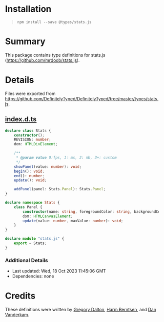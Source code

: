 # Installation
> `npm install --save @types/stats.js`

# Summary
This package contains type definitions for stats.js (https://github.com/mrdoob/stats.js).

# Details
Files were exported from https://github.com/DefinitelyTyped/DefinitelyTyped/tree/master/types/stats.js.
## [index.d.ts](https://github.com/DefinitelyTyped/DefinitelyTyped/tree/master/types/stats.js/index.d.ts)
````ts
declare class Stats {
    constructor();
    REVISION: number;
    dom: HTMLDivElement;

    /**
     * @param value 0:fps, 1: ms, 2: mb, 3+: custom
     */
    showPanel(value: number): void;
    begin(): void;
    end(): number;
    update(): void;

    addPanel(panel: Stats.Panel): Stats.Panel;
}

declare namespace Stats {
    class Panel {
        constructor(name: string, foregroundColor: string, backgroundColor: string);
        dom: HTMLCanvasElement;
        update(value: number, maxValue: number): void;
    }
}

declare module "stats.js" {
    export = Stats;
}

````

### Additional Details
 * Last updated: Wed, 18 Oct 2023 11:45:06 GMT
 * Dependencies: none

# Credits
These definitions were written by [Gregory Dalton](https://github.com/gregolai), [Harm Berntsen](https://github.com/hberntsen), and [Dan Vanderkam](https://github.com/danvk).
